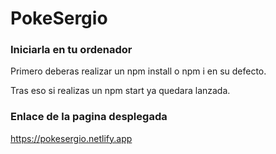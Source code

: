 # PokeSergio

### Iniciarla en tu ordenador

Primero deberas realizar un npm install o npm i en su defecto.

Tras eso si realizas un npm start ya quedara lanzada.

### Enlace de la pagina desplegada

https://pokesergio.netlify.app
